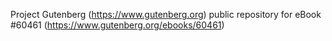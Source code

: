 Project Gutenberg (https://www.gutenberg.org) public repository for
eBook #60461 (https://www.gutenberg.org/ebooks/60461)
